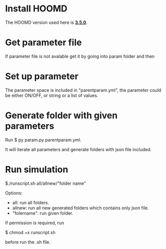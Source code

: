 # Install HOOMD
The HOOMD version used here is [**3.5.0**](https://hoomd-blue.readthedocs.io/en/v3.5.0/). 

# Get parameter file
If parameter file is not avalable get it by going into param folder and then
# Set up parameter
The parameter space is included in "parentparam.yml", the parameter could be either ON/OFF, or string or a list of values.

# Generate folder with given parameters
Run 
$ py param.py parentparam.yml.

It will iterate all parameters and generate folders with json file included.

# Run simulation
$./runscript.sh all/allnew/"folder name"

Options: 
- all: run all folders.
- allnew: run all new generated folders which contains only json file.
- "folername": run given folder.

If permission is required, run

$ chmod +x runscript.sh

before run the .sh file.
